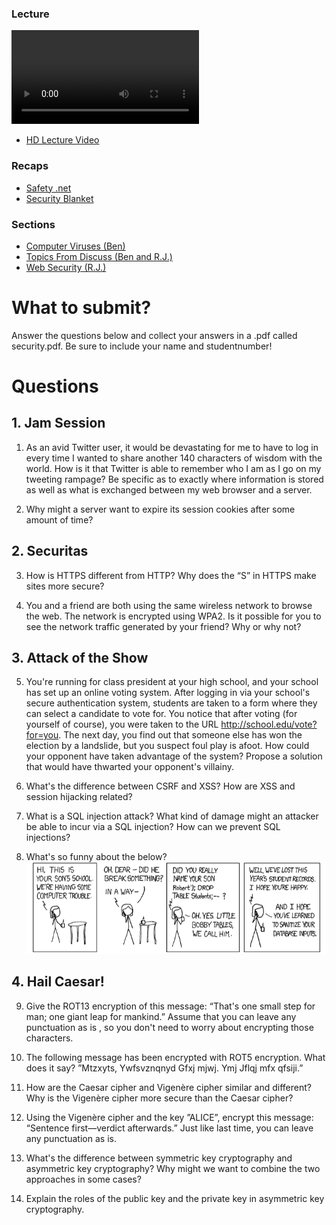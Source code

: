 ### Lecture <!-- pset6 Security -->

![videoplayer](http://cdn.computerscience1.net/2013/spring/lectures/6/lecture6-360p.mp4)

* [HD Lecture Video](http://cse1.net/video?v=lectures/6/lecture6)

### Recaps
* [Safety .net](http://cse1.net/recaps/14-onlinesec.html)
* [Security Blanket](http://cse1.net/recaps/15-datasec.html)

### Sections
* [Computer Viruses (Ben)](http://cse1.net/video?v=sections/6/computer_viruses/computer_viruses)
* [Topics From Discuss (Ben and R.J.)](http://cse1.net/video?v=sections/6/topics_from_discuss_week_6/topics_from_discuss_week_6)
* [Web Security (R.J.)](http://cse1.net/video?v=sections/6/web_security/web_security)

# What to submit?
Answer the questions below and collect your answers in a .pdf called security.pdf. Be sure to include your name and studentnumber!

# Questions

## 1. Jam Session
1. As an avid Twitter user, it would be devastating for me to have to log in every time I
wanted to share another 140 characters of wisdom with the world. How is it that Twitter is able to
remember who I am as I go on my tweeting rampage? Be specific as to exactly where information
is stored as well as what is exchanged between my web browser and a server.

2. Why might a server want to expire its session cookies after some amount of time?

## 2. Securitas
3. How is HTTPS different from HTTP? Why does the “S” in HTTPS make sites
more secure?

4. You and a friend are both using the same wireless network to browse the web. The
network is encrypted using WPA2. Is it possible for you to see the network traffic generated by
your friend? Why or why not?

## 3. Attack of the Show
5. You're running for class president at your high school, and your school has set up
an online voting system. After logging in via your school's secure authentication system, students
are taken to a form where they can select a candidate to vote for. You notice that after voting (for
yourself of course), you were taken to the URL http://school.edu/vote?for=you. The next
day, you find out that someone else has won the election by a landslide, but you suspect foul play
is afoot. How could your opponent have taken advantage of the system? Propose a solution that
would have thwarted your opponent's villainy.

6. What's the difference between CSRF and XSS? How are XSS and session hijacking
related?

7. What is a SQL injection attack? What kind of damage might an attacker be able to
incur via a SQL injection? How can we prevent SQL injections?

8. What's so funny about the below?
  ![funny!](pset61.png)

## 4. Hail Caesar! 
9. Give the ROT13 encryption of this message: “That's one small step for man; one
giant leap for mankind.” Assume that you can leave any punctuation as is , so you don't need to
worry about encrypting those characters.

10. The following message has been encrypted with ROT5 encryption. What does it
say? ”Mtzxyts, Ywfsvznqnyd Gfxj mjwj. Ymj Jflqj mfx qfsiji.”

11. How are the Caesar cipher and Vigenère cipher similar and different? Why is the
Vigenère cipher more secure than the Caesar cipher?

12. Using the Vigenère cipher and the key ”ALICE”, encrypt this message: “Sentence
first—verdict afterwards.” Just like last time, you can leave any punctuation as is.

13. What's the difference between symmetric key cryptography and asymmetric key
cryptography? Why might we want to combine the two approaches in some cases?

14. Explain the roles of the public key and the private key in asymmetric key cryptography.
